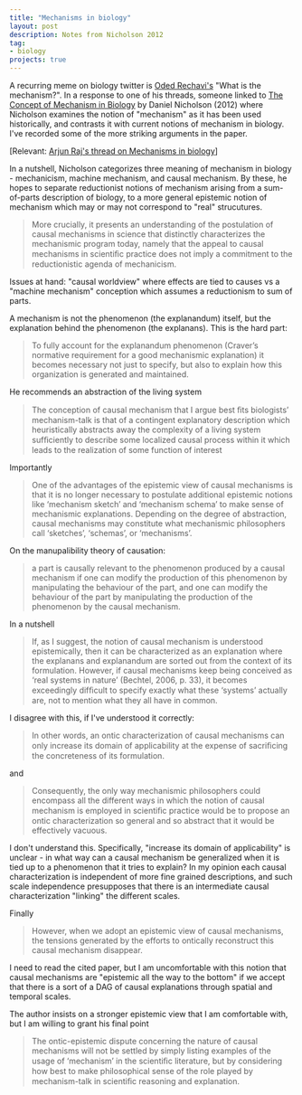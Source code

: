 ```yaml
---
title: "Mechanisms in biology"
layout: post
description: Notes from Nicholson 2012
tag:
- biology
projects: true
---
```


A recurring meme on biology twitter is [Oded Rechavi's](https://twitter.com/OdedRechavi) "What is the mechanism?". In a response to one of his threads, someone linked to [The Concept of Mechanism in Biology](https://pubmed.ncbi.nlm.nih.gov/22326084/) by Daniel Nicholson (2012) where Nicholson examines the notion of "mechanism" as it has been used historically, and contrasts it with current notions of mechanism in biology. I've recorded some of the more striking arguments in the paper.

[Relevant: [Arjun Raj's thread on Mechanisms in biology](https://twitter.com/slinnarsson/status/1027404848583467008)]

In a nutshell, Nicholson categorizes three meaning of mechanism in biology - mechanicism, machine mechanism, and causal mechanism. By these, he hopes to separate reductionist notions of mechanism arising from a sum-of-parts description of biology, to a more general epistemic notion of mechanism which may or may not correspond to "real" strucutures.

> More crucially, it presents an understanding of the postulation of causal mechanisms in science that distinctly characterizes the mechanismic program today, namely that the appeal to causal mechanisms in scientiﬁc practice does not imply a commitment to the reductionistic agenda of mechanicism.

Issues at hand:  "causal worldview" where effects are tied to causes vs a "machine mechanism" conception which assumes a reductionism to sum of parts.

A mechanism is not the phenomenon (the explanandum) itself, but the explanation behind the phenomenon (the explanans). This is the hard part:

> To fully account for the explanandum phenomenon (Craver’s normative requirement for a good mechanismic explanation) it becomes necessary not just to specify, but also to explain how this organization is generated and maintained.

He recommends an abstraction of the living system

> The conception of causal mechanism that I argue best ﬁts biologists’ mechanism-talk is that of a contingent explanatory description which heuristically abstracts away the complexity of a living system sufﬁciently to describe some localized causal process within it which leads to the realization of some function of interest

Importantly

> One of the advantages of the epistemic view of causal mechanisms is that it is no longer necessary to postulate additional epistemic notions like ‘mechanism sketch’ and ‘mechanism schema’ to make sense of mechanismic explanations.  Depending on the degree of abstraction, causal mechanisms may constitute what mechanismic philosophers call ‘sketches’, ‘schemas’, or ‘mechanisms’.

On the manupalibility theory of causation:

> a part is causally relevant to the phenomenon produced by a causal mechanism if one can modify the production of this phenomenon by manipulating the behaviour of the part, and one can modify the behaviour of the part by manipulating the production of the phenomenon by the causal mechanism.

In a nutshell

> If, as I suggest, the notion of causal mechanism is understood epistemically, then it can be characterized as an explanation where the explanans and explanandum are sorted out from the context of its formulation. However, if causal mechanisms keep being conceived as ‘real systems in nature’ (Bechtel, 2006, p. 33), it becomes exceedingly difﬁcult to specify exactly what these ‘systems’ actually are, not to mention what they all have in common.

I disagree with this, if I've understood it correctly:

> In other words, an ontic characterization of causal mechanisms can only increase its domain of applicability at the expense of sacriﬁcing the concreteness of its formulation.

and 

> Consequently, the only way mechanismic philosophers could encompass all the different ways in which the notion of causal mechanism is employed in scientiﬁc practice would be to propose an ontic characterization so general and so abstract that it would be effectively vacuous.

I don't understand this. Specifically, "increase its domain of applicability" is unclear - in what way can a causal mechanism be generalized when it is tied up to a phenomenon that it tries to explain? In my opinion each causal characterization is independent of more fine grained descriptions, and such scale independence presupposes that there is an intermediate causal characterization "linking" the different scales. 

Finally

> However, when we adopt an epistemic view of causal mechanisms, the tensions generated by the efforts to ontically reconstruct this causal mechanism disappear.

I need to read the cited paper, but I am uncomfortable with this notion that causal mechanisms are "epistemic all the way to the bottom" if we accept that there is a sort of a DAG of causal explanations through spatial and temporal scales.

The author insists on a stronger epistemic view that I am comfortable with, but I am willing to grant his final point

> The ontic-epistemic dispute concerning the nature of causal mechanisms will not be settled by simply listing examples of the usage of ‘mechanism’ in the scientiﬁc literature, but by considering how best to make philosophical sense of the role played by mechanism-talk in scientiﬁc reasoning and explanation.

